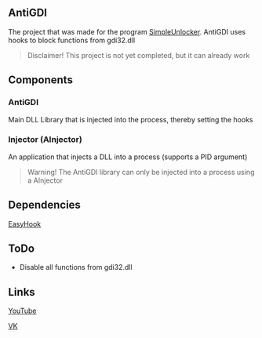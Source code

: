 ## AntiGDI
The project that was made for the program [SimpleUnlocker](http://simpleunlocker.ds1nc.site). AntiGDI uses hooks to block functions from gdi32.dll

> Disclaimer! This project is not yet completed, but it can already work

## Components
### AntiGDI
Main DLL Library that is injected into the process, thereby setting the hooks

### Injector (AInjector)
An application that injects a DLL into a process (supports a PID argument)

> Warning! The AntiGDI library can only be injected into a process using a AInjector

## Dependencies
 [EasyHook](https://easyhook.github.io/)
 
 ## ToDo
  * Disable all functions from gdi32.dll
 
 ## Links
 [YouTube](https://youtube.com/DesConnet)
 
 [VK](https://vk.com/endnet)
